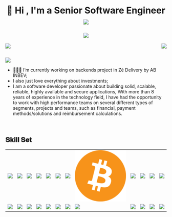 <h1 align="center"> 👋 Hi , I'm a Senior Software Engineer <img src="https://media.giphy.com/media/hvRJCLFzcasrR4ia7z/giphy.gif" width="35"></h1>
<p align="center">
  <a href="https://github.com/fairyland0926"><img src="https://readme-typing-svg.herokuapp.com/?lines=Senior%20Software%20Engineer;8%2B%20years%20of%20coding%20experience;Always%20learning%20new%20tech&font=Pacifico&center=true&width=650&height=120&color=58a6ff&vCenter=true&size=45%22"></a>
</p>

<img align="left" src="https://visitor-badge.laobi.icu/badge?page_id=gabrielfelix10.gabrielfelix10" />
<img align="right" src="https://img.shields.io/github/followers/gabrielfelix10?label=Follow&style=social" />
<h1 align="center"></h1>
<br>
<img align="center" height="150px" src="https://github-readme-stats.vercel.app/api?username=gabrielfelix10&count_private=true&show_icons=true&theme=chartreuse-dark"/>

<br>

- 👨🏽‍💻 I’m currently working on backends project in Zé Delivery by AB INBEV;
- I also just love everything about investments;
- I am a software developer passionate about building solid, scalable, reliable, highly available and secure applications, With more than 8 years of experience in the technology field, I have had the opportunity to work with high performance teams on several different types of segments, projects and teams, such as financial, payment methods/solutions and reimbursement calculations.
<br>
<h2 font-weight="bold">𝐒𝐤𝐢𝐥𝐥 𝐒𝐞𝐭</h2>
<table>
  <tr>
      <td><img src="https://cdn.iconscout.com/icon/free/png-64/amazon-aws-3521268-2944772.png?raw=true" width="200"></td>
      <td><img src="https://symbols.getvecta.com/stencil_97/45_terraform-icon.0fedccc574.svg?raw=true" width="200"></td>
      <td><img src="https://cdn.iconscout.com/icon/free/png-128/docker-13-1175230.png?raw=true" width="200"></td>
      <td><img src="https://cdn.iconscout.com/icon/free/png-128/git-18-1175219.png?raw=true" width="200"></td>
      <td><img src="https://cdn.iconscout.com/icon/free/png-128/java-22-225997.png?raw=true" width="200"></td>
      <td><img src="https://cdn.iconscout.com/icon/free/png-128/python-20-1175115.png?raw=true" width="200"></td>
      <td><img src="https://cdn.iconscout.com/icon/free/png-128/redis-6-1175105.png?raw=true" width="200"></td>
      <td><img src="https://github.com/kroim/profile/blob/master/icons/icon_bitcoin.png?raw=true" width="200"></td>
      <td><img src="https://cdn.iconscout.com/icon/free/png-128/mysql-4-226026.png" width="200"></td>
      <td><img src="https://cdn.iconscout.com/icon/free/png-128/mongodb-4-1175139.png" width="200"></td>
      <td><img src="https://cdn.iconscout.com/icon/free/png-128/nodejs-2-226035.png" width="200"></td>
      <td><img src="https://cdn.iconscout.com/icon/free/png-128/angular-3-226070.png" width="200"></td>
  </tr>
  <tr>
    <td><img src="https://cdn.iconscout.com/icon/free/png-64/postgresql-11-1175122.png" width="200"></td>
    <td><img src="https://cdn.iconscout.com/icon/free/png-64/kafka-282292.png" width="200"></td>
    <td><img src="https://cdn.iconscout.com/icon/free/png-64/kotlin-2038873-1720086.png" width="200"></td>
    <td><img src="https://cdn.iconscout.com/icon/free/png-64/travis-1-283376.png" width="200"></td>
    <td><img src="https://cdn.iconscout.com/icon/free/png-64/graphql-2892022-2399460.png" width="200"></td>
    <td><img src="https://cdn.iconscout.com/icon/free/png-128/javascript-1-225993.png" width="200"></td>
    <td><img src="https://cdn.iconscout.com/icon/free/png-64/jenkins-1-282385.png" width="200"></td>
    <td><img src="https://cdn.iconscout.com/icon/free/png-64/kubernetes-5285261-4406698.png" width="200"></td>
    <td><img src="https://cdn.iconscout.com/icon/free/png-128/html5-40-1175193.png" width="200"></td>
    <td><img src="https://cdn.iconscout.com/icon/free/png-64/typescript-1174965.png" width="200"></td>
    <td><img src="https://cdn.iconscout.com/icon/free/png-64/go-77-1175166.png" width="200"></td>
    <td><img src="https://cdn.iconscout.com/icon/free/png-64/rust-3629032-3030389.png" width="200"></td>
  </tr>
</table>
<br/>
